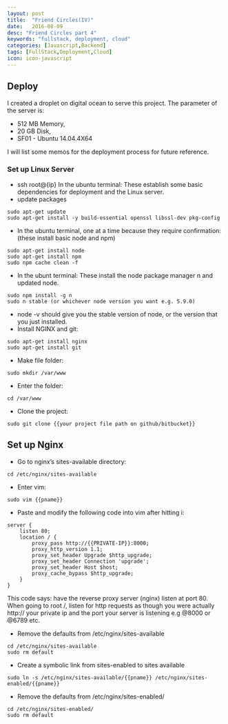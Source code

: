 ```yaml
---
layout: post
title:  "Friend Circles(IV)"
date:   2016-08-09
desc: "Friend Circles part 4"
keywords: "fullstack, deployment, cloud"
categories: [Javascript,Backend]
tags: [FullStack,Deployment,Cloud]
icon: icon-javascript
---
```

## Deploy
I created a droplet on digital ocean to serve this project. The parameter of the server is:  

* 512 MB Memory,
* 20 GB Disk,
* SF01 - Ubuntu 14.04.4X64  

I will list some memos for the deployment process for future reference.  

### Set up Linux Server
* ssh root@{ip} In the ubuntu terminal: These establish some basic dependencies for deployment and the Linux server.  
* update packages  
```
sudo apt-get update
sudo apt-get install -y build-essential openssl libssl-dev pkg-config
```
* In the ubuntu terminal, one at a time because they require confirmation: (these install basic node and npm)  
```
sudo apt-get install node
sudo apt-get install npm
sudo npm cache clean -f
```
* In the ubunt terminal: These install the node package manager n and updated node.  
```
sudo npm install -g n
sudo n stable (or whichever node version you want e.g. 5.9.0)
```
* node -v should give you the stable version of node, or the version that you just installed.  
* Install NGINX and git:  
```
sudo apt-get install nginx
sudo apt-get install git
```
* Make file folder:
```
sudo mkdir /var/www
```
* Enter the folder:
```
cd /var/www
```
* Clone the project: 
```
sudo git clone {{your project file path on github/bitbucket}}
```

## Set up Nginx

* Go to nginx’s sites-available directory:
```
cd /etc/nginx/sites-available
```
* Enter vim: 
```
sudo vim {{pname}}
```
* Paste and modify the following code into vim after hitting i:
```
server {
    listen 80;
    location / {
        proxy_pass http://{{PRIVATE-IP}}:8000;
        proxy_http_version 1.1;
        proxy_set_header Upgrade $http_upgrade;
        proxy_set_header Connection 'upgrade';
        proxy_set_header Host $host;
        proxy_cache_bypass $http_upgrade;
    }
}
```
This code says: have the reverse proxy server (nginx) listen at port 80. When going to root /, listen for http requests as though you were actually http:// your private ip and the port your server is listening e.g @8000 or @6789 etc.  

* Remove the defaults from /etc/nginx/sites-available  
```
cd /etc/nginx/sites-available  
sudo rm default
```
* Create a symbolic link from sites-enabled to sites available
```
sudo ln -s /etc/nginx/sites-available/{{pname}} /etc/nginx/sites-enabled/{{pname}}
```
* Remove the defaults from /etc/nginx/sites-enabled/
```
cd /etc/nginx/sites-enabled/ 
sudo rm default
```

